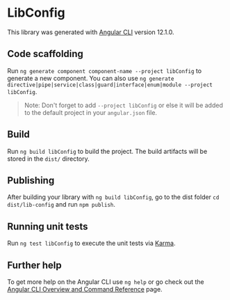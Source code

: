 # LibConfig

This library was generated with [Angular CLI](https://github.com/angular/angular-cli) version 12.1.0.

## Code scaffolding

Run `ng generate component component-name --project libConfig` to generate a new component. You can also use `ng generate directive|pipe|service|class|guard|interface|enum|module --project libConfig`.
> Note: Don't forget to add `--project libConfig` or else it will be added to the default project in your `angular.json` file. 

## Build

Run `ng build libConfig` to build the project. The build artifacts will be stored in the `dist/` directory.

## Publishing

After building your library with `ng build libConfig`, go to the dist folder `cd dist/lib-config` and run `npm publish`.

## Running unit tests

Run `ng test libConfig` to execute the unit tests via [Karma](https://karma-runner.github.io).

## Further help

To get more help on the Angular CLI use `ng help` or go check out the [Angular CLI Overview and Command Reference](https://angular.io/cli) page.
